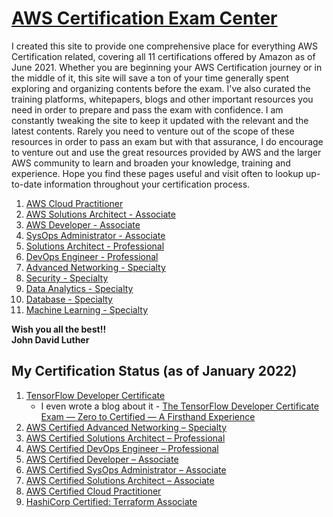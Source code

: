 # [AWS Certification Exam Center](https://aws.amazon.com/certification/)

I created this site to provide one comprehensive place for everything AWS Certification related, covering all 11 certifications offered by Amazon as of June 2021. Whether you are beginning your AWS Certification journey or in the middle of it, this site will save a ton of your time generally spent exploring and organizing contents before the exam. I've also curated the training platforms, whitepapers, blogs and other important resources you need in order to prepare and pass the exam with confidence. I am constantly tweaking the site to keep it updated with the relevant and the latest contents. Rarely you need to venture out of the scope of these resources in order to pass an exam but with that assurance, I do encourage to venture out and use the great resources provided by AWS and the larger AWS community to learn and broaden your knowledge, training and experience. Hope you find these pages useful and visit often to lookup up-to-date information throughout your certification process. 

1. [AWS Cloud Practitioner]
2. [AWS Solutions Architect - Associate]
3. [AWS Developer - Associate]
4. [SysOps Administrator - Associate]
5. [Solutions Architect - Professional]
6. [DevOps Engineer - Professional]
7. [Advanced Networking - Specialty]
8. [Security - Specialty]
9. [Data Analytics - Specialty]
10. [Database - Specialty]
11. [Machine Learning - Specialty]

**Wish you all the best!!**    
**John David Luther**
## My Certification Status (as of January 2022)
1. [TensorFlow Developer Certificate](https://www.tensorflow.org/certificate)
   * I even wrote a blog about it - [The TensorFlow Developer Certificate Exam — Zero to Certified — A Firsthand Experience](https://medium.com/@jdluther2020/the-tensorflow-developer-certificate-exam-zero-to-certified-a-firsthand-experience-2e18a13de933)
2. [AWS Certified Advanced Networking – Specialty](https://aws.amazon.com/certification/certified-advanced-networking-specialty/)
3. [AWS Certified Solutions Architect – Professional](https://aws.amazon.com/certification/certified-solutions-architect-professional/)
4. [AWS Certified DevOps Engineer – Professional](https://aws.amazon.com/certification/certified-devops-engineer-professional/)
5. [AWS Certified Developer – Associate](https://aws.amazon.com/certification/certified-developer-associate/)
6. [AWS Certified SysOps Administrator – Associate](https://aws.amazon.com/certification/certified-sysops-admin-associate/)
7. [AWS Certified Solutions Architect – Associate](https://aws.amazon.com/certification/certified-solutions-architect-associate/)
8. [AWS Certified Cloud Practitioner](https://aws.amazon.com/certification/certified-cloud-practitioner/)
9. [HashiCorp Certified: Terraform Associate](https://www.hashicorp.com/certification/terraform-associate/)


<!-- CertHome-Ref V1 -->
[Certification Home]: ../README.md
[AWS Cloud Practitioner]: cloud-practitioner/
[AWS Solutions Architect - Associate]: sa-associate/
[AWS Developer - Associate]: dev-associate/
[SysOps Administrator - Associate]: sysops-admin-associate/
[Solutions Architect - Professional]: sa-professional/
[DevOps Engineer - Professional]: devops-engineer-professional/
[Advanced Networking - Specialty]: advanced-networking-specialty/
[Security - Specialty]: security-specialty/
[Data Analytics - Specialty]: data-analytics-specialty/
[Database - Specialty]: database-specialty/
[Machine Learning - Specialty]: machine-learning-specialty/
<!-- Ref V1 -->
